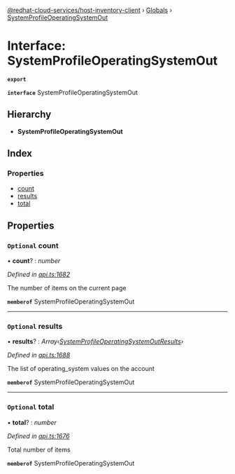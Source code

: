 [@redhat-cloud-services/host-inventory-client](../README.md) › [Globals](../globals.md) › [SystemProfileOperatingSystemOut](systemprofileoperatingsystemout.md)

# Interface: SystemProfileOperatingSystemOut

**`export`** 

**`interface`** SystemProfileOperatingSystemOut

## Hierarchy

* **SystemProfileOperatingSystemOut**

## Index

### Properties

* [count](systemprofileoperatingsystemout.md#optional-count)
* [results](systemprofileoperatingsystemout.md#optional-results)
* [total](systemprofileoperatingsystemout.md#optional-total)

## Properties

### `Optional` count

• **count**? : *number*

*Defined in [api.ts:1682](https://github.com/RedHatInsights/javascript-clients/blob/master/packages/host-inventory/api.ts#L1682)*

The number of items on the current page

**`memberof`** SystemProfileOperatingSystemOut

___

### `Optional` results

• **results**? : *Array‹[SystemProfileOperatingSystemOutResults](systemprofileoperatingsystemoutresults.md)›*

*Defined in [api.ts:1688](https://github.com/RedHatInsights/javascript-clients/blob/master/packages/host-inventory/api.ts#L1688)*

The list of operating_system values on the account

**`memberof`** SystemProfileOperatingSystemOut

___

### `Optional` total

• **total**? : *number*

*Defined in [api.ts:1676](https://github.com/RedHatInsights/javascript-clients/blob/master/packages/host-inventory/api.ts#L1676)*

Total number of items

**`memberof`** SystemProfileOperatingSystemOut
